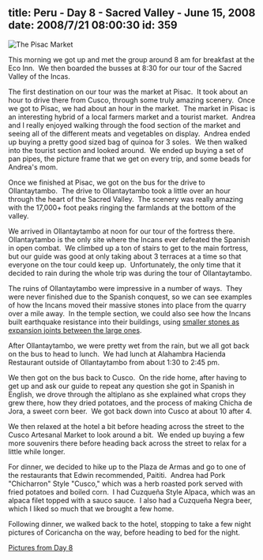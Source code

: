 title: Peru - Day 8 - Sacred Valley - June 15, 2008
date: 2008/7/21 08:00:30
id: 359
---
![The Pisac Market](/journal_images/mini-IMG_2231-journal.jpg)

This morning we got up and met the group around 8 am for breakfast at the Eco Inn.  We then boarded the busses at 8:30 for our tour of the Sacred Valley of the Incas.

The first destination on our tour was the market at Pisac.  It took about an hour to drive there from Cusco, through some truly amazing scenery.  Once we got to Pisac, we had about an hour in the market.  The market in Pisac is an interesting hybrid of a local farmers market and a tourist market.  Andrea and I really enjoyed walking through the food section of the market and seeing all of the different meats and vegetables on display.  Andrea ended up buying a pretty good sized bag of quinoa for 3 soles.  We then walked into the tourist section and looked around.  We ended up buying a set of pan pipes, the picture frame that we get on every trip, and some beads for Andrea's mom.

Once we finished at Pisac, we got on the bus for the drive to Ollantaytambo.  The drive to Ollantaytambo took a little over an hour through the heart of the Sacred Valley.  The scenery was really amazing with the 17,000+ foot peaks ringing the farmlands at the bottom of the valley.

We arrived in Ollantaytambo at noon for our tour of the fortress there.  Ollantaytambo is the only site where the Incans ever defeated the Spanish in open combat.  We climbed up a ton of stairs to get to the main fortress, but our guide was good at only taking about 3 terraces at a time so that everyone on the tour could keep up.  Unfortunately, the only time that it decided to rain during the whole trip was during the tour of Ollantaytambo.

The ruins of Ollantaytambo were impressive in a number of ways.  They were never finished due to the Spanish conquest, so we can see examples of how the Incans moved their massive stones into place from the quarry over a mile away.  In the temple section, we could also see how the Incans built earthquake resistance into their buildings, using [smaller stones as expansion joints between the large ones](ViewPhoto.aspx?ID=5339&LINK_ID=PERU20080615&PAGE=9).

After Ollantaytambo, we were pretty wet from the rain, but we all got back on the bus to head to lunch.  We had lunch at Alahambra Hacienda Restaurant outside of Ollantaytambo from about 1:30 to 2:45 pm. 

We then got on the bus back to Cusco.  On the ride home, after having to get up and ask our guide to repeat any question she got in Spanish in English, we drove through the altiplano as she explained what crops they grew there, how they dried potatoes, and the process of making Chicha de Jora, a sweet corn beer.  We got back down into Cusco at about 10 after 4.

We then relaxed at the hotel a bit before heading across the street to the Cusco Artesanal Market to look around a bit.  We ended up buying a few more souvenirs there before heading back across the street to relax for a little while longer.

For dinner, we decided to hike up to the Plaza de Armas and go to one of the restaurants that Edwin recommended, Paititi.  Andrea had Pork "Chicharron" Style "Cusco," which was a herb roasted pork served with fried potatoes and boiled corn.  I had Cuzqueña Style Alpaca, which was an alpaca filet topped with a sauco sauce.  I also had a Cuzqueña Negra beer, which I liked so much that we brought a few home.

Following dinner, we walked back to the hotel, stopping to take a few night pictures of Coricancha on the way, before heading to bed for the night.

[Pictures from Day 8](PhotoAlbum.aspx?ID=PERU20080615)